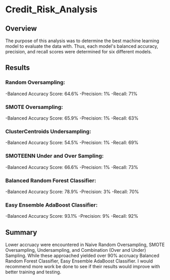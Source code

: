 # Credit_Risk_Analysis
## Overview
The purpose of this analysis was to determine the best machine learning model to evaluate the data with. Thus, each model's balanced accuracy, precision, and recall scores were determined for six different models.
## Results
### Random Oversampling:
  -Balanced Accuracy Score: 64.6%
  -Precision: 1%
  -Recall: 71%
  
### SMOTE Oversampling:
  -Balanced Accuracy Score: 65.9%
  -Precision: 1%
  -Recall: 63%
  
### ClusterCentroids Undersampling:
  -Balanced Accuracy Score: 54.5%
  -Precision: 1%
  -Recall: 69%
  
### SMOTEENN Under and Over Sampling:
  -Balanced Accuracy Score: 66.6%
  -Precision: 1%
  -Recall: 73%
  
### Balanced Random Forest Classifier:
  -Balanced Accuracy Score: 78.9%
  -Precision: 3%
  -Recall: 70%
  
### Easy Ensemble AdaBoost Classifier:
  -Balanced Accuracy Score: 93.1%
  -Precision: 9%
  -Recall: 92%
  
  ## Summary
Lower accruacy were encountered in Naive Random Oversampling, SMOTE Oversampling, Undersampling, and Combination (Over and Under) Sampling.
While these approached yielded over 90% accruacy Balanced Random Forest Classifier, Easy Ensemble AdaBoost Classifier.
I would recommend more work be done to see if their results would improve with better training and testing.
